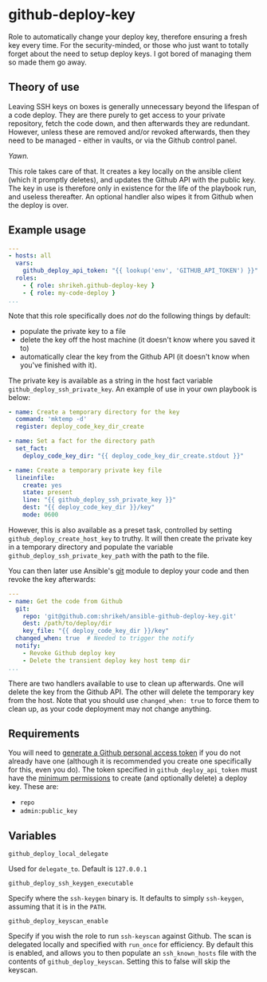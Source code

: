 # github-deploy-key

Role to automatically change your deploy key, therefore ensuring a fresh key every time. For the security-minded, or those who just want to totally forget about the need to setup deploy keys. I got bored of managing them so made them go away.

## Theory of use

Leaving SSH keys on boxes is generally unnecessary beyond the lifespan of a code deploy. They are there purely to get access to your private repository, fetch the code down, and then afterwards they are redundant. However, unless these are removed and/or revoked afterwards, then they need to be managed - either in vaults, or via the Github control panel.

_Yawn._

This role takes care of that. It creates a key locally on the ansible client (which it promptly deletes), and updates the Github API with the public key. The key in use is therefore only in existence for the life of the playbook run, and useless thereafter. An optional handler also wipes it from Github when the deploy is over.

## Example usage
```YAML
---
- hosts: all
  vars:
    github_deploy_api_token: "{{ lookup('env', 'GITHUB_API_TOKEN') }}"
  roles:
    - { role: shrikeh.github-deploy-key }
    - { role: my-code-deploy }    
...
```
Note that this role specifically does *not* do the following things by default:
- populate the private key to a file
- delete the key off the host machine (it doesn't know where you saved it to)
- automatically clear the key from the Github API (it doesn't know when you've finished with it).

The private key is available as a string in the host fact variable `github_deploy_ssh_private_key`. An example of use in your own playbook is below:

```YAML
- name: Create a temporary directory for the key
  command: 'mktemp -d'
  register: deploy_code_key_dir_create

- name: Set a fact for the directory path
  set_fact:
    deploy_code_key_dir: "{{ deploy_code_key_dir_create.stdout }}"

- name: Create a temporary private key file
  lineinfile:
    create: yes
    state: present
    line: "{{ github_deploy_ssh_private_key }}"
    dest: "{{ deploy_code_key_dir }}/key"
    mode: 0600
```

However, this is also available as a preset task, controlled by setting `github_deploy_create_host_key` to truthy. It will then create the private key in a temporary directory and populate the variable `github_deploy_ssh_private_key_path` with the path to the file.

You can then later use Ansible's [git] module to deploy your code and then revoke the key afterwards:

```YAML
---
- name: Get the code from Github
  git:
    repo: 'git@github.com:shrikeh/ansible-github-deploy-key.git'
    dest: /path/to/deploy/dir
    key_file: "{{ deploy_code_key_dir }}/key"
  changed_when: true  # Needed to trigger the notify
  notify:
    - Revoke Github deploy key
    - Delete the transient deploy key host temp dir
...
```

There are two handlers available to use to clean up afterwards. One will delete the key from the Github API. The other will delete the temporary key from the host. Note that you should use `changed_when: true` to force them to clean up, as your code deployment may not change anything.

## Requirements

You will need to [generate a Github personal access token][tokens] if you do not already have one (although it is recommended you create one specifically for this, even you do). The token specified in `github_deploy_api_token` must have the [minimum permissions][github_permissions] to create (and optionally delete) a deploy key. These are:
  - `repo`
  - `admin:public_key`

## Variables

`github_deploy_local_delegate`

Used for `delegate_to`. Default is `127.0.0.1`

`github_deploy_ssh_keygen_executable`

Specify where the `ssh-keygen` binary is. It defaults to simply `ssh-keygen`, assuming that it is in the `PATH`.

`github_deploy_keyscan_enable`

Specify if you wish the role to run `ssh-keyscan` against Github. The scan is delegated locally and specified with `run_once` for efficiency. By default this is enabled, and allows you to then populate an `ssh_known_hosts` file with the contents of `github_deploy_keyscan`. Setting this to false will skip the keyscan.


[git]: https://docs.ansible.com/ansible/git_module.html "Ansible Git module documentation"
[tokens]: https://github.com/settings/tokens "Personal access tokens on Github"
[github_api]: https://developer.github.com/v3/ "Github API documentation"
[github_permissions]: https://help.github.com/articles/repository-permission-levels-for-an-organization/ "Github permissions for an organisation"

